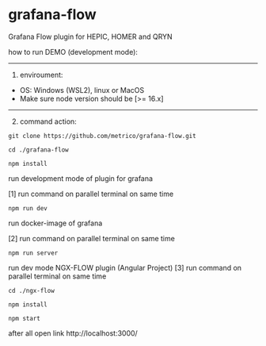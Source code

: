 # grafana-flow
Grafana Flow plugin for HEPIC, HOMER and QRYN


how to run DEMO (development mode):

---
1) enviroument:
 - OS: Windows (WSL2), linux or MacOS
 - Make sure node version should be [>= 16.x]

---
2) command action:
```
git clone https://github.com/metrico/grafana-flow.git
```
```
cd ./grafana-flow
```

```
npm install
```

run development mode of plugin for grafana

[1] run command on parallel terminal on same time
```
npm run dev
```

run docker-image of grafana

[2] run command on parallel terminal on same time
```
npm run server
```
run dev mode NGX-FLOW plugin (Angular Project)
[3] run command on parallel terminal on same time

```
cd ./ngx-flow

npm install

npm start
```


after all open link http://localhost:3000/ 


